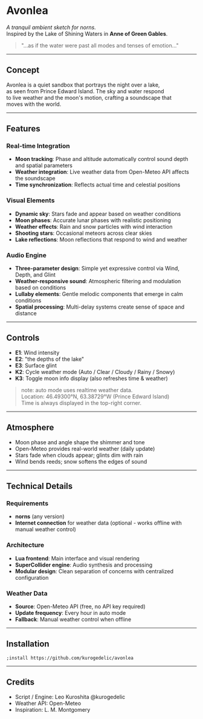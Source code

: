 # Avonlea

_A tranquil ambient sketch for norns._  
Inspired by the Lake of Shining Waters in **Anne of Green Gables**.

> "…as if the water were past all modes and tenses of emotion…"

---

## Concept

Avonlea is a quiet sandbox that portrays the night over a lake,  
as seen from Prince Edward Island. The sky and water respond  
to live weather and the moon's motion, crafting a soundscape that  
moves with the world.

---

## Features

### Real-time Integration
- **Moon tracking**: Phase and altitude automatically control sound depth and spatial parameters
- **Weather integration**: Live weather data from Open-Meteo API affects the soundscape
- **Time synchronization**: Reflects actual time and celestial positions

### Visual Elements
- **Dynamic sky**: Stars fade and appear based on weather conditions
- **Moon phases**: Accurate lunar phases with realistic positioning
- **Weather effects**: Rain and snow particles with wind interaction
- **Shooting stars**: Occasional meteors across clear skies
- **Lake reflections**: Moon reflections that respond to wind and weather

### Audio Engine
- **Three-parameter design**: Simple yet expressive control via Wind, Depth, and Glint
- **Weather-responsive sound**: Atmospheric filtering and modulation based on conditions
- **Lullaby elements**: Gentle melodic components that emerge in calm conditions
- **Spatial processing**: Multi-delay systems create sense of space and distance

---

## Controls

- **E1**: Wind intensity
- **E2**: "the depths of the lake"
- **E3**: Surface glint
- **K2**: Cycle weather mode (Auto / Clear / Cloudy / Rainy / Snowy)
- **K3**: Toggle moon info display (also refreshes time & weather)

> note: auto mode uses realtime weather data.  
> Location: 46.49300°N, 63.38729°W (Prince Edward Island)  
> Time is always displayed in the top-right corner.

---

## Atmosphere

- Moon phase and angle shape the shimmer and tone
- Open-Meteo provides real-world weather (daily update)
- Stars fade when clouds appear; glints dim with rain
- Wind bends reeds; snow softens the edges of sound

---

## Technical Details

### Requirements
- **norns** (any version)
- **Internet connection** for weather data (optional - works offline with manual weather control)

### Architecture
- **Lua frontend**: Main interface and visual rendering
- **SuperCollider engine**: Audio synthesis and processing
- **Modular design**: Clean separation of concerns with centralized configuration

### Weather Data
- **Source**: Open-Meteo API (free, no API key required)
- **Update frequency**: Every hour in auto mode
- **Fallback**: Manual weather control when offline

---

## Installation

```
;install https://github.com/kurogedelic/avonlea
```

---

## Credits

- Script / Engine: Leo Kuroshita @kurogedelic
- Weather API: Open-Meteo
- Inspiration: L. M. Montgomery
